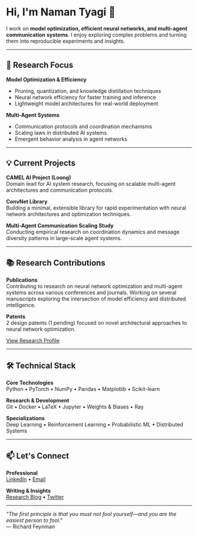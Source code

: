 # Hi, I'm Naman Tyagi 👋

I work on **model optimization, efficient neural networks, and multi-agent communication systems**. I enjoy exploring complex problems and turning them into reproducible experiments and insights.

---

## 🔬 Research Focus

**Model Optimization & Efficiency**
- Pruning, quantization, and knowledge distillation techniques
- Neural network efficiency for faster training and inference
- Lightweight model architectures for real-world deployment

**Multi-Agent Systems**
- Communication protocols and coordination mechanisms  
- Scaling laws in distributed AI systems
- Emergent behavior analysis in agent networks

---

## 💡 Current Projects

**CAMEL AI Project (Loong)**  
Domain lead for AI system research, focusing on scalable multi-agent architectures and communication protocols.

**ConvNet Library**  
Building a minimal, extensible library for rapid experimentation with neural network architectures and optimization techniques.

**Multi-Agent Communication Scaling Study**  
Conducting empirical research on coordination dynamics and message diversity patterns in large-scale agent systems.

---

## 📚 Research Contributions

**Publications**  
Contributing to research on neural network optimization and multi-agent systems across various conferences and journals. Working on several manuscripts exploring the intersection of model efficiency and distributed intelligence.

**Patents**  
2 design patents (1 pending) focused on novel architectural approaches to neural network optimization.

[View Research Profile](https://scholar.google.com/citations?view_op=list_works&hl=en&hl=en&user=j5IBsvAAAAAJ&gmla=AH8HC4w4YHogSx1zh2CvgMA4oyrbEbcLTzn5OZHq7jjNNFXFFnAHipwnEuBYAKs_ud7l3w88dTBH1H2pD-o6lDtc2IEaeCMzYnkaw6r7ijQ&sciund=6576036863700207199)

---

## 🛠️ Technical Stack

**Core Technologies**  
Python • PyTorch • NumPy • Pandas • Matplotlib • Scikit-learn

**Research & Development**  
Git • Docker • LaTeX • Jupyter • Weights & Biases • Ray

**Specializations**  
Deep Learning • Reinforcement Learning • Probabilistic ML • Distributed Systems

---

## 📫 Let's Connect

**Professional**  
[LinkedIn](https://www.linkedin.com/in/naman466/) • [Email](mailto:namantyagi466@gmail.com)

**Writing & Insights**  
[Research Blog](https://naman466.substack.com/) • [Twitter]([https://twitter.com/your_handle](https://x.com/naman466))

---

*"The first principle is that you must not fool yourself—and you are the easiest person to fool."*  
— Richard Feynman

